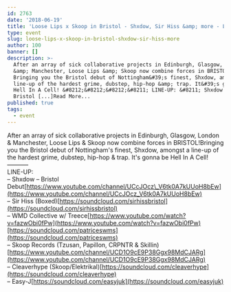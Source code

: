 ```yaml
---
id: 2763
date: '2018-06-19'
title: 'Loose Lips x Skoop in Bristol - Shxdow, Sir Hiss &amp; more - Loose Lips'
type: event
slug: loose-lips-x-skoop-in-bristol-shxdow-sir-hiss-more
author: 100
banner: []
description: >-
  After an array of sick collaborative projects in Edinburgh, Glasgow, London
  &amp; Manchester, Loose Lips &amp; Skoop now combine forces in BRISTOL!
  Bringing you the Bristol debut of Nottingham&#39;s finest, Shxdow, amongst a
  line-up of the hardest grime, dubstep, hip-hop &amp; trap. It&#39;s gonna be
  Hell In A Cell! &#8212;&#8212;&#8212;&#8211; LINE-UP: &#8211; Shxdow &#8211;
  Bristol [...]Read More...
published: true
tags:
  - event
---
```

After an array of sick collaborative projects in Edinburgh, Glasgow, London & Manchester, Loose Lips & Skoop now combine forces in BRISTOL!Bringing you the Bristol debut of Nottingham's finest, Shxdow, amongst a line-up of the hardest grime, dubstep, hip-hop & trap. It's gonna be Hell In A Cell!  
———–  
LINE-UP:  
– Shxdow – Bristol Debut[https://www.youtube.com/channel/UCcJOcz\_V6tk0A7kUUoH8bEw](https://www.youtube.com/channel/UCcJOcz_V6tk0A7kUUoH8bEw)  
– Sir Hiss (Boxed)[https://soundcloud.com/sirhissbristol](https://soundcloud.com/sirhissbristol)  
– WMD Collective w/ Treece[https://www.youtube.com/watch?v=fazwObi0fPw](https://www.youtube.com/watch?v=fazwObi0fPw)[https://soundcloud.com/patriceswms](https://soundcloud.com/patriceswms)  
– Skoop Records (Tzusan, Papillon, CRPNTR & Skillin)[https://www.youtube.com/channel/UCD1O9cE9P38Ggx98MdCJARg](https://www.youtube.com/channel/UCD1O9cE9P38Ggx98MdCJARg)  
– Cleaverhype (Skoop/Elektrikal)[https://soundcloud.com/cleaverhype](https://soundcloud.com/cleaverhype)  
– Easy-J[https://soundcloud.com/easyjuk](https://soundcloud.com/easyjuk)